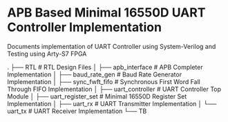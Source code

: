 # APB Based Minimal 16550D UART Controller Implementation
Documents implementation of UART Controller using System-Verilog and Testing using Arty-S7 FPGA

.
├── RTL                        # RTL Design Files
│   ├── apb_interface          # APB Completer Implementation
│   ├── baud_rate_gen          # Baud Rate Generator Implementation
│   ├── sync_fwft_fifo         # Synchronous First Word Fall Through FIFO Implementation
│   ├── uart_controller        # UART Controller Top Module
│   ├── uart_register_set      # Minimal 16550D Register Set Implementation
│   ├── uart_rx                # UART Transmitter Implementation
│   └── uart_tx                # UART Receiver Implementation
└── TB
